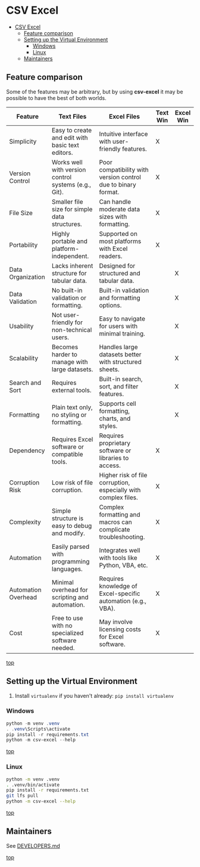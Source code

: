 # CSV Excel

- [CSV Excel](#csv-excel)
  - [Feature comparison](#feature-comparison)
  - [Setting up the Virtual Environment](#setting-up-the-virtual-environment)
    - [Windows](#windows)
    - [Linux](#linux)
  - [Maintainers](#maintainers)

## Feature comparison

Some of the features may be arbitrary, but by using **csv-excel** it may be possible to have the best of both worlds.

| Feature             | Text Files                                           | Excel Files                                                       | Text Win | Excel Win |
|---------------------|------------------------------------------------------|-------------------------------------------------------------------|----------|-----------|
| Simplicity          | Easy to create and edit with basic text editors.     | Intuitive interface with user-friendly features.                  | X        |           |
| Version Control     | Works well with version control systems (e.g., Git). | Poor compatibility with version control due to binary format.     | X        |           |
| File Size           | Smaller file size for simple data structures.        | Can handle moderate data sizes with formatting.                   | X        |           |
| Portability         | Highly portable and platform-independent.            | Supported on most platforms with Excel readers.                   | X        |           |
| Data Organization   | Lacks inherent structure for tabular data.           | Designed for structured and tabular data.                         |          | X         |
| Data Validation     | No built-in validation or formatting.                | Built-in validation and formatting options.                       |          | X         |
| Usability           | Not user-friendly for non-technical users.           | Easy to navigate for users with minimal training.                 |          | X         |
| Scalability         | Becomes harder to manage with large datasets.        | Handles large datasets better with structured sheets.             |          | X         |
| Search and Sort     | Requires external tools.                             | Built-in search, sort, and filter features.                       |          | X         |
| Formatting          | Plain text only, no styling or formatting.           | Supports cell formatting, charts, and styles.                     |          | X         |
| Dependency          | Requires Excel software or compatible tools.         | Requires proprietary software or libraries to access.             | X        |           |
| Corruption Risk     | Low risk of file corruption.                         | Higher risk of file corruption, especially with complex files.    | X        |           |
| Complexity          | Simple structure is easy to debug and modify.        | Complex formatting and macros can complicate troubleshooting.     | X        |           |
| Automation          | Easily parsed with programming languages.            | Integrates well with tools like Python, VBA, etc.                 | X        |           |
| Automation Overhead | Minimal overhead for scripting and automation.       | Requires knowledge of Excel-specific automation (e.g., VBA).      | X        |           |
| Cost                | Free to use with no specialized software needed.     | May involve licensing costs for Excel software.                   | X        |           |

[top](#csv-excel)

## Setting up the Virtual Environment

1. Install `virtualenv` if you haven't already: `pip install virtualenv`

### Windows
```powershell
python -m venv .venv
. .venv\Scripts\activate
pip install -r requirements.txt
python -m csv-excel --help
```

[top](#csv-excel)

### Linux
```bash
python -m venv .venv
. .venv/bin/activate
pip install -r requirements.txt
git lfs pull
python -m csv-excel --help
```

[top](#csv-excel)

## Maintainers

See [DEVELOPERS.md](./DEVELOPERS.md)

[top](#csv-excel)
